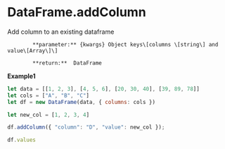 # DataFrame.addColumn

Add column to an existing dataframe

            **parameter:** {kwargs} Object keys\[columns \[string\] and value\[Array\]\]

            **return:**  DataFrame

**Example1**

```javascript
let data = [[1, 2, 3], [4, 5, 6], [20, 30, 40], [39, 89, 78]]
let cols = ["A", "B", "C"]
let df = new DataFrame(data, { columns: cols })

let new_col = [1, 2, 3, 4]

df.addColumn({ "column": "D", "value": new_col });

df.values
```

